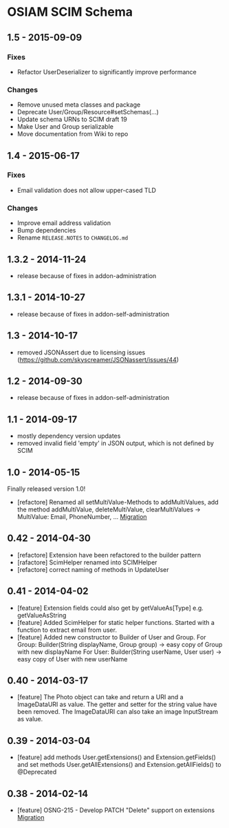 # OSIAM SCIM Schema

## 1.5 - 2015-09-09

### Fixes

- Refactor UserDeserializer to significantly improve performance

### Changes

- Remove unused meta classes and package
- Deprecate User/Group/Resource#setSchemas(...)
- Update schema URNs to SCIM draft 19
- Make User and Group serializable
- Move documentation from Wiki to repo

## 1.4 - 2015-06-17

### Fixes

- Email validation does not allow upper-cased TLD

### Changes

- Improve email address validation
- Bump dependencies
- Rename `RELEASE.NOTES` to `CHANGELOG.md`

## 1.3.2 - 2014-11-24
- release because of fixes in addon-administration

## 1.3.1 - 2014-10-27
- release because of fixes in addon-self-administration

## 1.3 - 2014-10-17
- removed JSONAssert due to licensing issues (https://github.com/skyscreamer/JSONassert/issues/44)

## 1.2 - 2014-09-30
- release because of fixes in addon-self-administration

## 1.1 - 2014-09-17
- mostly dependency version updates
- removed invalid field 'empty' in JSON output, which is not defined by SCIM

## 1.0 - 2014-05-15
Finally released version 1.0!
- [refactore] Renamed all setMultiValue-Methods to addMultiValues, add the method addMultiValue,
  deleteMultiValue, clearMultiValues -> MultiValue: Email, PhoneNumber, ...
  [Migration](docs/migration/README.md#from-release-042-to-10)

## 0.42 - 2014-04-30
- [refactore] Extension have been refactored to the builder pattern
- [rafactore] ScimHelper renamed into SCIMHelper
- [refactore] correct naming of methods in UpdateUser

## 0.41 - 2014-04-02
- [feature] Extension fields could also get by getValueAs[Type] e.g. getValueAsString
- [feature] Added ScimHelper for static helper functions. Started with a function to extract
  email from user.
- [feature] Added new constructor to Builder of User and Group.
  For Group: Builder(String displayName, Group group) -> easy copy of Group with new displayName
  For User: Builder(String userName, User user) -> easy copy of User with new userName

## 0.40 - 2014-03-17
- [feature] The Photo object can take and return a URI and a ImageDataURI as value. The getter and setter for the
  string value have been removed. The ImageDataURI can also take an image InputStream as value.

## 0.39 - 2014-03-04
- [feature] add methods User.getExtensions() and Extension.getFields() and set methods User.getAllExtensions() and
  Extension.getAllFields() to @Deprecated

## 0.38 - 2014-02-14
- [feature] OSNG-215 - Develop PATCH "Delete" support on extensions
  [Migration](docs/migration/README.md#from-release-037-to-038)

